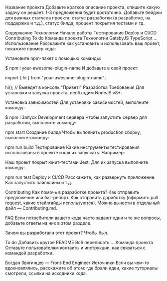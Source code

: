 Название проекта
Добавьте краткое описание проекта, опишите какую задачу он решает. 1-3 предложения будет достаточно. Добавьте бейджи для важных статусов проекта: статус разработки (в разработке, на поддержке и т.д.), статус билда, процент покрытия тестами и тд.

Содержание
Технологии
Начало работы
Тестирование
Deploy и CI/CD
Contributing
To do
Команда проекта
Технологии
GatsbyJS
TypeScript
...
Использование
Расскажите как установить и использовать ваш проект, покажите пример кода:

Установите npm-пакет с помощью команды:

$ npm i your-awesome-plugin-name
И добавьте в свой проект:

import { hi } from "your-awesome-plugin-name";

hi(); // Выведет в консоль "Привет!"
Разработка
Требования
Для установки и запуска проекта, необходим NodeJS v8+.

Установка зависимостей
Для установки зависимостей, выполните команду:

$ npm i
Запуск Development сервера
Чтобы запустить сервер для разработки, выполните команду:

npm start
Создание билда
Чтобы выполнить production сборку, выполните команду:

npm run build
Тестирование
Какие инструменты тестирования использованы в проекте и как их запускать. Например:

Наш проект покрыт юнит-тестами Jest. Для их запуска выполните команду:

npm run test
Deploy и CI/CD
Расскажите, как развернуть приложение. Как запустить пайплайны и т.д.

Contributing
Как помочь в разработке проекта? Как отправить предложение или баг-репорт. Как отправить доработку (оформить pull request, какие стайлгайды используются). Можно вынести в отдельный файл — Contributing.md.

FAQ
Если потребители вашего кода часто задают одни и те же вопросы, добавьте ответы на них в этом разделе.

Зачем вы разработали этот проект?
Чтобы был.

To do
 Добавить крутое README
 Всё переписать
 ...
Команда проекта
Оставьте пользователям контакты и инструкции, как связаться с командой разработки.

Богдан Звягинцев — Front-End Engineer
Источники
Если вы чем-то вдохновлялись, расскажите об этом: где брали идеи, какие туториалы смотрели, ссылки на исходники кода.